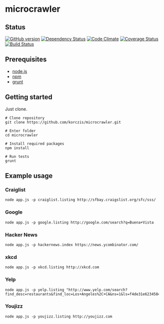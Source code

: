 # microcrawler

## Status

[![GitHub version](https://badge.fury.io/gh/korczis%2Fmicrocrawler.png)](http://badge.fury.io/gh/korczis%2Fmicrocrawler)
[![Dependency Status](https://gemnasium.com/korczis/microcrawler.svg)](https://gemnasium.com/korczis/microcrawler)
[![Code Climate](https://codeclimate.com/github/korczis/microcrawler.png)](https://codeclimate.com/github/korczis/microcrawler)
[![Coverage Status](https://coveralls.io/repos/korczis/microcrawler/badge.png)](https://coveralls.io/r/korczis/microcrawler)
[![Build Status](https://travis-ci.org/korczis/microcrawler.png)](https://travis-ci.org/korczis/microcrawler)

## Prerequisites

- [node.js](http://nodejs.org/)
- [npm](https://www.npmjs.org/)
- [grunt](http://gruntjs.com/getting-started)

## Getting started

Just clone.

```
# Clone repository
git clone https://github.com/korczis/microcrawler.git

# Enter folder
cd microcrawler

# Install required packages
npm install

# Run tests
grunt
```

## Example usage

### Craiglist

```
node app.js -p craiglist.listing http://sfbay.craigslist.org/sfc/sss/
```

### Google

```
node app.js -p google.listing http://google.com/search?q=Buena+Vista
```

### Hacker News

```
node app.js -p hackernews.index https://news.ycombinator.com/
```

### xkcd

```
node app.js -p xkcd.listing http://xkcd.com
```

### Yelp

```
node app.js -p yelp.listing "http://www.yelp.com/search?find_desc=restaurants&find_loc=Los+Angeles%2C+CA&ns=1&ls=f4de31e623458437"
```

### Youjizz

```
node app.js -p youjizz.listing http://youjizz.com
```

